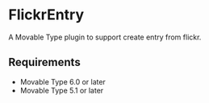# FlickrEntry
A Movable Type plugin to support create entry from flickr.

## Requirements
* Movable Type 6.0 or later
* Movable Type 5.1 or later
